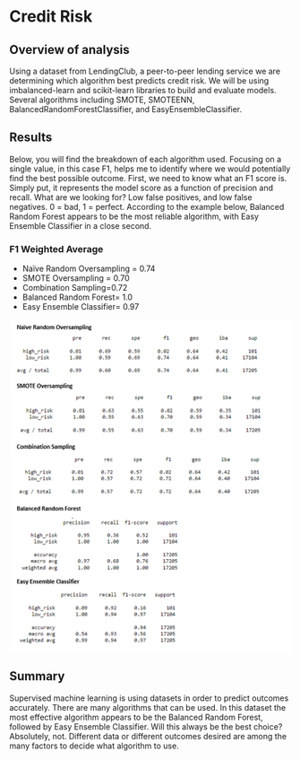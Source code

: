 **<h1>Credit Risk </h1>**
<h2>Overview of analysis</h2>
<p> Using a dataset from LendingClub, a peer-to-peer lending service we are determining which algorithm best predicts credit risk. We will be using imbalanced-learn and scikit-learn libraries to build and evaluate models. Several algorithms including SMOTE, SMOTEENN, BalancedRandomForestClassifier, and EasyEnsembleClassifier.
<h2>Results</h2>
<p> Below, you will find the breakdown of each algorithm used. Focusing on a single value, in this case F1, helps me to identify where we would potentially find the best possible outcome. First, we need to know what an F1 score is. Simply put, it represents the model score as a function of precision and recall. What are we looking for? Low false positives, and low false negatives. 0 = bad, 1 = perfect. According to the example below, Balanced Random Forest appears to be the most reliable algorithm, with Easy Ensemble Classifier in a close second. 

<h3>F1 Weighted Average</h3>

  -	Naïve Random Oversampling = 0.74
  -	SMOTE Oversampling = 0.70
  -	Combination Sampling=0.72
  -	Balanced Random Forest= 1.0
  -	Easy Ensemble Classifier= 0.97

![results](https://github.com/SarahMason2015/Credit_Risk_Analysis/blob/df14225ba6090be1660ab61aebac7aee962d2715/Samples.png)

<h2>Summary</h2>
<p> Supervised machine learning is using datasets in order to predict outcomes accurately. There are many algorithms that can be used. In this dataset the most effective algorithm appears to be the Balanced Random Forest, followed by Easy Ensemble Classifier. Will this always be the best choice? Absolutely, not. Different data or different outcomes desired are among the many factors to decide what algorithm to use. 
